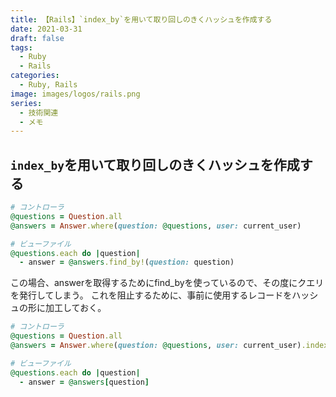 ```yaml
---
title: 【Rails】`index_by`を用いて取り回しのきくハッシュを作成する
date: 2021-03-31
draft: false
tags:
  - Ruby
  - Rails
categories:
  - Ruby, Rails
image: images/logos/rails.png
series:
  - 技術関連
  - メモ
---
```


## `index_by`を用いて取り回しのきくハッシュを作成する

```rb
# コントローラ
@questions = Question.all
@answers = Answer.where(question: @questions, user: current_user)

# ビューファイル
@questions.each do |question|
  - answer = @answers.find_by!(question: question)
```

この場合、answerを取得するためにfind_byを使っているので、その度にクエリを発行してしまう。
これを阻止するために、事前に使用するレコードをハッシュの形に加工しておく。

```rb
# コントローラ
@questions = Question.all
@answers = Answer.where(question: @questions, user: current_user).index_by(&:question)

# ビューファイル
@questions.each do |question|
  - answer = @answers[question]
```
